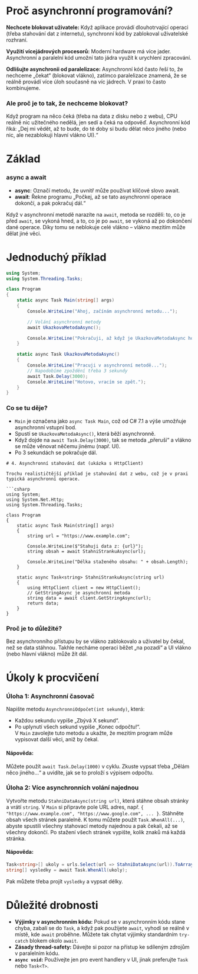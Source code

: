 
# Proč asynchronní programování?

**Nechcete blokovat uživatele:** Když aplikace provádí dlouhotrvající operaci (třeba stahování dat z internetu), synchronní kód by zablokoval uživatelské rozhraní.

**Využití vícejádrových procesorů:** Moderní hardware má více jader. Asynchronní a paralelní kód umožní tato jádra využít k urychlení zpracování.

**Odlišujte asynchronii od paralelizace:** Asynchronní kód často řeší to, že nechceme „čekat“ (blokovat vlákno), zatímco paralelizace znamená, že se reálně provádí více úloh současně na víc jádrech. V praxi to často kombinujeme.

### Ale proč je to tak, že nechceme blokovat?
Když program na něco čeká (třeba na data z disku nebo z webu), CPU reálně nic užitečného nedělá, jen sedí a čeká na odpověď. Asynchronní kód říká: „Dej mi vědět, až to bude, do té doby si budu dělat něco jiného (nebo nic, ale nezablokuji hlavní vlákno UI).“


# Základ

### async a await
- **async**: Označí metodu, že uvnitř může používat klíčové slovo await.
- **await**: Řekne programu „Počkej, až se tato asynchronní operace dokončí, a pak pokračuj dál.“

Když v asynchronní metodě narazíte na `await`, metoda se rozdělí: to, co je před `await`, se vykoná hned, a to, co je po `await`, se vykoná až po dokončení dané operace.
Díky tomu se neblokuje celé vlákno – vlákno mezitím může dělat jiné věci.


# Jednoduchý příklad

```cs
using System;
using System.Threading.Tasks;

class Program
{
    static async Task Main(string[] args)
    {
        Console.WriteLine("Ahoj, začínám asynchronní metodu...");

        // Volání asynchronní metody
        await UkazkovaMetodaAsync();

        Console.WriteLine("Pokračuji, až když je UkazkovaMetodaAsync hotová.");
    }

    static async Task UkazkovaMetodaAsync()
    {
        Console.WriteLine("Pracuji v asynchronní metodě...");
        // Napodobíme zpoždění třeba 3 sekundy
        await Task.Delay(3000);
        Console.WriteLine("Hotovo, vracím se zpět.");
    }
}
```

### Co se tu děje?
- `Main` je označena jako `async Task Main`, což od C# 7.1 a výše umožňuje asynchronní vstupní bod.
- Spustí se `UkazkovaMetodaAsync()`, která běží asynchronně.
- Když dojde na `await Task.Delay(3000)`, tak se metoda „přeruší“ a vlákno se může věnovat něčemu jinému (např. UI).
- Po 3 sekundách se pokračuje dál.

```
# 4. Asynchronní stahování dat (ukázka s HttpClient)

Trochu realističtější příklad je stahování dat z webu, což je v praxi typická asynchronní operace.

```csharp
using System;
using System.Net.Http;
using System.Threading.Tasks;

class Program
{
    static async Task Main(string[] args)
    {
        string url = "https://www.example.com";

        Console.WriteLine($"Stahuji data z: {url}");
        string obsah = await StahniStrankuAsync(url);

        Console.WriteLine("Délka staženého obsahu: " + obsah.Length);
    }

    static async Task<string> StahniStrankuAsync(string url)
    {
        using HttpClient client = new HttpClient();
        // GetStringAsync je asynchronní metoda
        string data = await client.GetStringAsync(url);
        return data;
    }
}
```

### Proč je to důležité?
Bez asynchronního přístupu by se vlákno zablokovalo a uživatel by čekal, než se data stáhnou.
Takhle necháme operaci běžet „na pozadí“ a UI vlákno (nebo hlavní vlákno) může žít dál.


# Úkoly k procvičení

### Úloha 1: Asynchronní časovač
Napište metodu `AsynchronniOdpočet(int sekundy)`, která:
- Každou sekundu vypíše „Zbývá X sekund“.
- Po uplynutí všech sekund vypíše „Konec odpočtu!“.  
V `Main` zavolejte tuto metodu a ukažte, že mezitím program může vypisovat další věci, aniž by čekal.

#### Nápověda:
Můžete použít `await Task.Delay(1000)` v cyklu.
Zkuste vypsat třeba „Dělám něco jiného…“ a uvidíte, jak se to proloží s výpisem odpočtu.

### Úloha 2: Více asynchronních volání najednou
Vytvořte metodu `StahniDataAsync(string url)`, která stáhne obsah stránky a vrátí `string`.
V `Main` si připravte pole URL adres, např. `{ "https://www.example.com", "https://www.google.com", ... }`.
Stáhněte obsah všech stránek paralelně.
K tomu můžete použít `Task.WhenAll(...)`, abyste spustili všechny stahovací metody najednou a pak čekali, až se všechny dokončí.
Po stažení všech stránek vypište, kolik znaků má každá stránka.

#### Nápověda:
```cs
Task<string>[] ukoly = urls.Select(url => StahniDataAsync(url)).ToArray();
string[] vysledky = await Task.WhenAll(ukoly);
```
Pak můžete třeba projít `vysledky` a vypsat délky.


# Důležité drobnosti
- **Výjimky v asynchronním kódu:** Pokud se v asynchronním kódu stane chyba, zabalí se do `Task`, a když pak použijete `await`, vyhodí se reálně v místě, kde `await` proběhne. Můžete tak chytat výjimky standardním `try-catch` blokem okolo `await`.
- **Zásady thread-safety:** Dávejte si pozor na přístup ke sdíleným zdrojům v paralelním kódu.
- **`async void`:** Používejte jen pro event handlery v UI, jinak preferujte `Task` nebo `Task<T>`.



